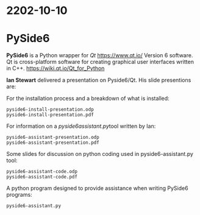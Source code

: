 # 2202-10-10

# PySide6

**PySide6** is a Python wrapper for *Qt* https://www.qt.io/ Version 6 software. Qt is cross-platform software for creating graphical user interfaces written in C++. https://wiki.qt.io/Qt_for_Python

**Ian Stewart** delivered a presentation on Pyside6/Qt. His slide presentions are:

For the installation process and a breakdown of what is installed:
```
pyside6-install-presentation.odp
pyside6-install-presentation.pdf
```

For information on a *pyside6assistant.py*tool written by Ian:
```
pyside6-assistant-presentation.odp
pyside6-assistant-presentation.pdf
```

Some slides for discussion on python coding used in pyside6-assistant.py tool:
```
pyside6-assistant-code.odp
pyside6-assistant-code.pdf
```

A python program designed to provide assistance when writing PySide6 programs:
```
pyside6-assistant.py
```

